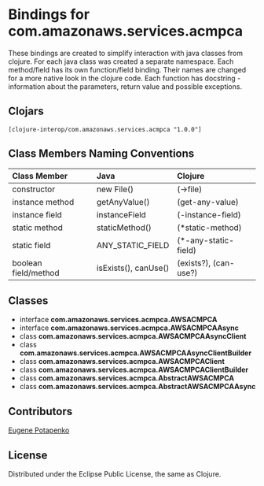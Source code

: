 # Bindings for com.amazonaws.services.acmpca

These bindings are created to simplify interaction with java classes from clojure.
For each java class was created a separate namespace.
Each method/field has its own function/field binding.
Their names are changed for a more native look in the clojure code. Each function has docstring - information about the parameters, return value and possible exceptions.

## Clojars

```
[clojure-interop/com.amazonaws.services.acmpca "1.0.0"]
```

## Class Members Naming Conventions

| Class Member | Java | Clojure |
|:--|:--|:--|
| constructor | new File() | (->file) |
| instance method | getAnyValue() | (get-any-value) |
| instance field | instanceField | (-instance-field) |
| static method | staticMethod() | (*static-method) |
| static field | ANY_STATIC_FIELD | (*-any-static-field) |
| boolean field/method | isExists(), canUse() | (exists?), (can-use?) |

## Classes

- interface **com.amazonaws.services.acmpca.AWSACMPCA**
- interface **com.amazonaws.services.acmpca.AWSACMPCAAsync**
- class **com.amazonaws.services.acmpca.AWSACMPCAAsyncClient**
- class **com.amazonaws.services.acmpca.AWSACMPCAAsyncClientBuilder**
- class **com.amazonaws.services.acmpca.AWSACMPCAClient**
- class **com.amazonaws.services.acmpca.AWSACMPCAClientBuilder**
- class **com.amazonaws.services.acmpca.AbstractAWSACMPCA**
- class **com.amazonaws.services.acmpca.AbstractAWSACMPCAAsync**

## Contributors

[Eugene Potapenko](https://github.com/potapenko/)

## License

Distributed under the Eclipse Public License, the same as Clojure.
